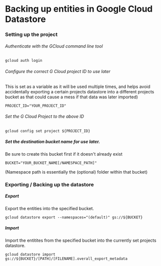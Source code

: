 # Backing up entities in  Google Cloud Datastore


### Setting up the project


###### Authenticate with the GCloud command line tool

`gcloud auth login`


###### Configure the correct G Cloud project ID to use later

This is set as a variable as it will be used multiple times, and helps avoid accidentally exporting a certain projects datastore into a different projects bucket as that could cause a mess if that data was later imported)

`PROJECT_ID="YOUR_PROJECT_ID"`


###### Set the G Cloud Project to the above ID

`gcloud config set project ${PROJECT_ID}`


##### Set the destination bucket name for use later.

Be sure to create this bucket first if it doesn't already exist

`BUCKET="YOUR_BUCKET_NAME[/NAMESPACE_PATH]"`

(Namespace path is essentially the (optional) folder within that bucket)


### Exporting / Backing up the datastore

##### Export

Export the entities into the specified bucket.

`gcloud datastore export --namespaces="(default)" gs://${BUCKET}`

##### Import

Import the entitites from the specified bucket into the currently set projects datastore.

`gcloud datastore import gs://${BUCKET}/[PATH]/[FILENAME].overall_export_metadata`
